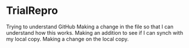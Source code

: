 # TrialRepro
Trying to understand GitHub
Making a change in the file so that I can understand how this works.
Making an addition to see if I can synch with my local copy.
Making a change on the local copy.
